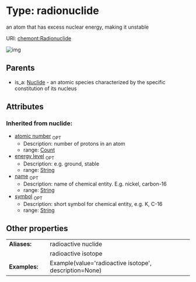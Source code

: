 
# Type: radionuclide


an atom that has excess nuclear energy, making it unstable

URI: [chemont:Radionuclide](http://w3id.org/chemontRadionuclide)


![img](http://yuml.me/diagram/nofunky;dir:TB/class/[Nuclide]^-[Radionuclide&#124;energy_level(i):string%20%3F;atomic_number(i):count%20%3F;symbol(i):string%20%3F;name(i):string%20%3F],[Nuclide])

## Parents

 *  is_a: [Nuclide](Nuclide.md) - an atomic species characterized by the specific constitution of its nucleus

## Attributes


### Inherited from nuclide:

 * [atomic number](atomic_number.md)  <sub>OPT</sub>
    * Description: number of protons in an atom
    * range: [Count](types/Count.md)
 * [energy level](energy_level.md)  <sub>OPT</sub>
    * Description: e.g. ground, stable
    * range: [String](types/String.md)
 * [name](name.md)  <sub>OPT</sub>
    * Description: name of chemical entity. E.g. nickel, carbon-16
    * range: [String](types/String.md)
 * [symbol](symbol.md)  <sub>OPT</sub>
    * Description: short symbol for chemical entity, e.g. K, C-16
    * range: [String](types/String.md)

## Other properties

|  |  |  |
| --- | --- | --- |
| **Aliases:** | | radioactive nuclide |
|  | | radioactive isotope |
| **Examples:** | | Example(value='radioactive isotope', description=None) |

